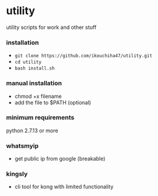 # utility
utility scripts for work and other stuff

### installation
- `git clone https://github.com/ikouchiha47/utility.git`
- `cd utility`
- `bash install.sh`

### manual installation
- chmod +x filename
- add the file to $PATH (optional)

### minimum requirements
python 2.7.13 or more

### whatsmyip
- get public ip from google (breakable)

### kingsly
- cli tool for kong with limited functionality

